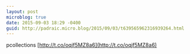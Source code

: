 ```yaml
---
layout: post
microblog: true
date: 2015-09-03 18:29 -0400
guid: http://padraic.micro.blog/2015/09/03/t639565962316939264.html
---
```

pcollections [http://t.co/oqjf5MZ8a6](http://t.co/oqjf5MZ8a6)

